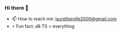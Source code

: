 ### Hi there 👋

- 📫 How to reach me: laurellseville2000@gmail.com
- ⚡ Fun fact: <del>JS</del> TS > everything
